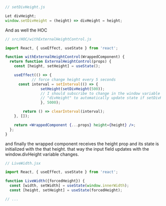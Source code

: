 ```javascript
// setDivHeight.js

Let divHeight;
window.setDivHeight = (height) => divHeight = height;
```

And as well the HOC

```jsx
// src/HOC/withExternalHeightControl.js

import React, { useEffect, useState } from 'react';

function withExternalHeightControl(WrappedComponent) {
  return function ExternalHeightControl(props) {
    const [height, setHeight] = useState();

    useEffect(() => {
			// force change height every 5 seconds
      const interval = setInterval(() => {
				setHeight(setDivHeight(500));
				// I should subscribe to change in the window variable
				// "divHeight" to automatically update state if setDivHeight was to be called/updated from somewhere else
				}, 5000);

  		return () => clearInterval(interval);
    }, []);

    return <WrappedComponent {...props} height={height} />;
  };
}
```

and finally the wrapped component receives the height prop and its state is initialized with the that height.
that way the input field updates with the window.divHeight variable changes.


```jsx
// LiveWidth.jsx

import React, { useEffect, useState } from 'react';

function LiveWidth({forcedHeight}) {
  const [width, setWidth] = useState(window.innerWidth);
  const [height, setHeight] = useState(forcedHeight);

// ...
```